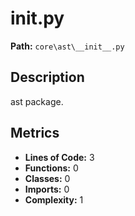 # __init__.py

**Path:** `core\ast\__init__.py`

## Description

ast package.

## Metrics

- **Lines of Code:** 3
- **Functions:** 0
- **Classes:** 0
- **Imports:** 0
- **Complexity:** 1

